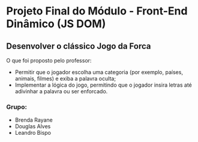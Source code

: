 # Projeto Final do Módulo - Front-End Dinâmico (JS DOM)

## Desenvolver o clássico Jogo da Forca

O que foi proposto pelo professor:

- Permitir que o jogador escolha uma categoria (por exemplo, países, animais, filmes) e exiba a palavra oculta;
- Implementar a lógica do jogo, permitindo que o jogador insira letras até adivinhar a palavra ou ser enforcado.

### Grupo:
- Brenda Rayane
- Douglas Alves
- Leandro Bispo 
